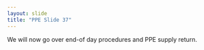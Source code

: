```yaml
---
layout: slide
title: "PPE Slide 37"
---
```


We will now go over end-of day procedures and PPE supply return.